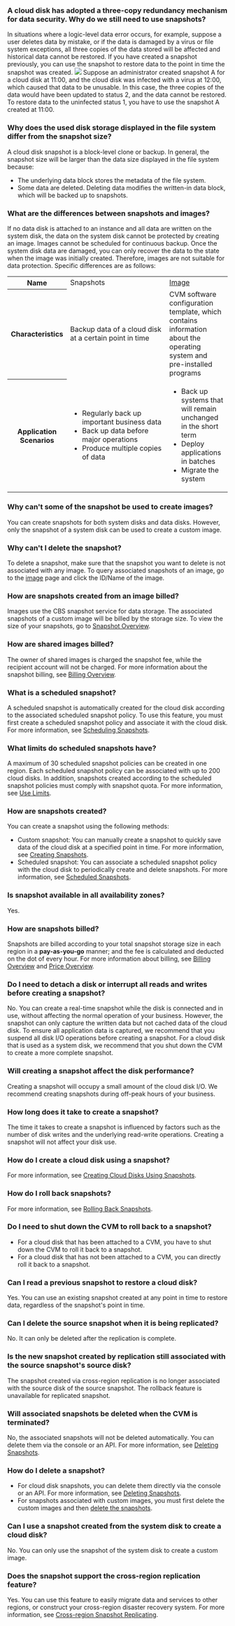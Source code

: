 ### A cloud disk has adopted a three-copy redundancy mechanism for data security. Why do we still need to use snapshots?
In situations where a logic-level data error occurs, for example, suppose a user deletes data by mistake, or if the data is damaged by a virus or file system exceptions, all three copies of the data stored will be affected and historical data cannot be restored. If you have created a snapshot previously, you can use the snapshot to restore data to the point in time the snapshot was created.
![](https://main.qcloudimg.com/raw/824b34d077d2e58114e08de86edae2b8.png)
Suppose an administrator created snapshot A for a cloud disk at 11:00, and the cloud disk was infected with a virus at 12:00, which caused that data to be unusable. In this case, the three copies of the data would have been updated to status 2, and the data cannot be restored. To restore data to the uninfected status 1, you have to use the snapshot A created at 11:00.

### Why does the used disk storage displayed in the file system differ from the snapshot size?
A cloud disk snapshot is a block-level clone or backup. In general, the snapshot size will be larger than the data size displayed in the file system because:
- The underlying data block stores the metadata of the file system.
- Some data are deleted. Deleting data modifies the written-in data block, which will be backed up to snapshots.


### What are the differences between snapshots and images?
If no data disk is attached to an instance and all data are written on the system disk, the data on the system disk cannot be protected by creating an image. Images cannot be scheduled for continuous backup. Once the system disk data are damaged, you can only recover the data to the state when the image was initially created. Therefore, images are not suitable for data protection. Specific differences are as follows:

<table>
		<tr>
		<th width="10%">Name</th>
		<td width="45%">Snapshots</td>
		<td><a href="https://intl.cloud.tencent.com/document/product/213/4940">Image</a></td>
		</tr>
		<tr>
		<th>Characteristics</th>
			<td>Backup data of a cloud disk at a certain point in time</td>
	   	<td>CVM software configuration template, which contains information about the operating system and pre-installed programs</td>
		</tr>
		<tr>
		<th>Application Scenarios</th>
		<td>
			<ul>
				<li>Regularly back up important business data</li>
				<li>Back up data before major operations</li>
				<li>Produce multiple copies of data</li>
			</ul>
		</td>
		<td>
			<ul>
				<li>Back up systems that will remain unchanged in the short term</li>
				<li>Deploy applications in batches</li>
				<li>Migrate the system</li>
			</ul>
		</td>
		</tr>
</table>


### Why can't some of the snapshot be used to create images?
You can create snapshots for both system disks and data disks. However, only the snapshot of a system disk can be used to create a custom image.

### Why can't I delete the snapshot?
To delete a snapshot, make sure that the snapshot you want to delete is not associated with any image. To query associated snapshots of an image, go to the [image](https://console.cloud.tencent.com/cvm/image) page and click the ID/Name of the image.

### How are snapshots created from an image billed?
Images use the CBS snapshot service for data storage. The associated snapshots of a custom image will be billed by the storage size. To view the size of your snapshots, go to [Snapshot Overview](https://console.cloud.tencent.com/cvm/snapshot/overview).

### How are shared images billed?
The owner of shared images is charged the snapshot fee, while the recipient account will not be charged. For more information about the snapshot billing, see [Billing Overview](https://intl.cloud.tencent.com/document/product/362/32415).



### What is a scheduled snapshot?
A scheduled snapshot is automatically created for the cloud disk according to the associated scheduled snapshot policy. To use this feature, you must first create a scheduled snapshot policy and associate it with the cloud disk. For more information, see [Scheduling Snapshots](https://intl.cloud.tencent.com/document/product/362/35238).


### What limits do scheduled snapshots have?
A maximum of 30 scheduled snapshot policies can be created in one region. Each scheduled snapshot policy can be associated with up to 200 cloud disks. In addition, snapshots created according to the scheduled snapshot policies must comply with snapshot quota. For more information, see [Use Limits](https://intl.cloud.tencent.com/document/product/362/32406).

### How are snapshots created?
You can create a snapshot using the following methods:
- Custom snapshot: You can manually create a snapshot to quickly save data of the cloud disk at a specified point in time. For more information, see [Creating Snapshots](https://intl.cloud.tencent.com/document/product/362/5755).
- Scheduled snapshot: You can associate a scheduled snapshot policy with the cloud disk to periodically create and delete snapshots. For more information, see [Scheduled Snapshots](https://intl.cloud.tencent.com/document/product/362/35238).

### Is snapshot available in all availability zones?
Yes.

### How are snapshots billed?
Snapshots are billed according to your total snapshot storage size in each region in a **pay-as-you-go** manner; and the fee is calculated and deducted on the dot of every hour. For more information about billing, see [Billing Overview](https://intl.cloud.tencent.com/document/product/362/32415) and [Price Overview](https://intl.cloud.tencent.com/document/product/362/2413).

### Do I need to detach a disk or interrupt all reads and writes before creating a snapshot?
No. You can create a real-time snapshot while the disk is connected and in use, without affecting the normal operation of your business. However, the snapshot can only capture the written data but not cached data of the cloud disk. To ensure all application data is captured, we recommend that you suspend all disk I/O operations before creating a snapshot. For a cloud disk that is used as a system disk, we recommend that you shut down the CVM to create a more complete snapshot.

### Will creating a snapshot affect the disk performance?
Creating a snapshot will occupy a small amount of the cloud disk I/O. We recommend creating snapshots during off-peak hours of your business.

### How long does it take to create a snapshot?
The time it takes to create a snapshot is influenced by factors such as the number of disk writes and the underlying read-write operations. Creating a snapshot will not affect your disk use.

### How do I create a cloud disk using a snapshot?
For more information, see [Creating Cloud Disks Using Snapshots](https://intl.cloud.tencent.com/document/product/362/5757).

### How do I roll back snapshots?
For more information, see [Rolling Back Snapshots](https://intl.cloud.tencent.com/document/product/362/5756).

### Do I need to shut down the CVM to roll back to a snapshot?
- For a cloud disk that has been attached to a CVM, you have to shut down the CVM to roll it back to a snapshot.
- For a cloud disk that has not been attached to a CVM, you can directly roll it back to a snapshot.

### Can I read a previous snapshot to restore a cloud disk?
Yes. You can use an existing snapshot created at any point in time to restore data, regardless of the snapshot's point in time.

### Can I delete the source snapshot when it is being replicated?
No. It can only be deleted after the replication is complete.

### Is the new snapshot created by replication still associated with the source snapshot's source disk?
The snapshot created via cross-region replication is no longer associated with the source disk of the source snapshot. The rollback feature is unavailable for replicated snapshot.

### Will associated snapshots be deleted when the CVM is terminated?
No, the associated snapshots will not be deleted automatically. You can delete them via the console or an API. For more information, see [Deleting Snapshots](https://intl.cloud.tencent.com/document/product/362/5758).

### How do I delete a snapshot?
- For cloud disk snapshots, you can delete them directly via the console or an API. For more information, see [Deleting Snapshots](https://intl.cloud.tencent.com/document/product/362/5758).
- For snapshots associated with custom images, you must first delete the custom images and then [delete the snapshots](https://intl.cloud.tencent.com/document/product/362/5758).

### Can I use a snapshot created from the system disk to create a cloud disk?
No. You can only use the snapshot of the system disk to create a custom image.

### Does the snapshot support the cross-region replication feature?
Yes. You can use this feature to easily migrate data and services to other regions, or construct your cross-region disaster recovery system. For more information, see [Cross-region Snapshot Replicating](https://intl.cloud.tencent.com/document/product/362/31623).


